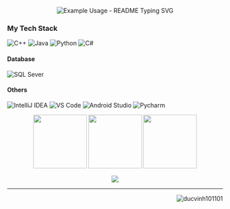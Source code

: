 <p align="center">
  <img src="https://readme-typing-svg.demolab.com/?lines=;🤟+Hello+Viewer+🤟;🔥+Welcome+to+my+profile+🔥;🔥+Thank+you+and+Have+a+good+day+🔥;&font=Fira%20Code&center=true&width=380&height=50&duration=4000&pause=100" alt="Example Usage - README Typing SVG">
</p>


### My Tech Stack
![C++](https://img.shields.io/badge/-C++-blue?logo=cplusplus)
![Java](https://img.shields.io/badge/Java-ED8B00?logo=openjdk&logoColor=white)
![Python](https://img.shields.io/badge/python-3670A0?logo=python&logoColor=ffdd54)
![C#](https://img.shields.io/badge/C%23-239120?style=flat&logo=unity&logoColor=white)

#### Database
![SQL Sever](https://img.shields.io/badge/-SQLSever-336791?style=flat-square&logo=microsoft-sql-server)

#### Others
![IntelliJ IDEA](http://img.shields.io/badge/-IntelliJ%20IDEA-000000?style=flat-square&logo=intellij-idea&logoColor=ffffff)
![VS Code](http://img.shields.io/badge/-VS%20Code-007ACC?style=flat-square&logo=visual-studio-code&logoColor=ffffff)
![Android Studio](http://img.shields.io/badge/-Android%20Studio-3DDC84?style=flat-square&logo=android-studio&logoColor=ffffff)
![Pycharm](https://img.shields.io/badge/PyCharm-000000?logo=PyCharm&logoColor=white)

<div align="center">
<img height="125px" src="https://github-readme-stats.vercel.app/api?username=ducvinh101101&show_icons=true&theme=dracula" />
<img height="125px" src="https://github-readme-stats.vercel.app/api/top-langs/?username=ducvinh101101&hide=html&layout=compact&theme=dracula" />
<img height="125px" src="https://github-readme-streak-stats.herokuapp.com/?user=ducvinh101101&hide=html&layout=compact&theme=dracula" />
<br>
  <p align="center">
<img src="https://github-trophies.vercel.app/?username=ducvinh101101&theme=gitdimmed&row=1&column=9">
</p>
<hr>

</div>
<img align='right' src="https://komarev.com/ghpvc/?username=ducvinh101101" alt="ducvinh101101" />
<!--
**ducvinh101101/ducvinh101101** is a ✨ _special_ ✨ repository because its `README.md` (this file) appears on your GitHub profile.

Here are some ideas to get you started:

- 🔭 I’m currently working on ...
- 🌱 I’m currently learning ...
- 👯 I’m looking to collaborate on ...
- 🤔 I’m looking for help with ...
- 💬 Ask me about ...
- 📫 How to reach me: ...
- 😄 Pronouns: ...
- ⚡ Fun fact: ...
-->
